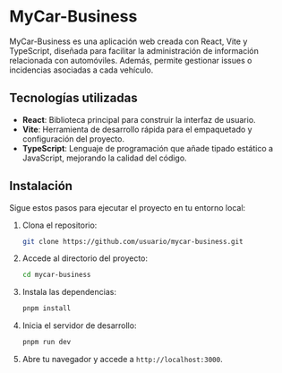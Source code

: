 # MyCar-Business

MyCar-Business es una aplicación web creada con React, Vite y TypeScript, diseñada para facilitar la administración de información relacionada con automóviles. Además, permite gestionar issues o incidencias asociadas a cada vehículo.

## Tecnologías utilizadas
- **React**: Biblioteca principal para construir la interfaz de usuario.
- **Vite**: Herramienta de desarrollo rápida para el empaquetado y configuración del proyecto.
- **TypeScript**: Lenguaje de programación que añade tipado estático a JavaScript, mejorando la calidad del código.

## Instalación
Sigue estos pasos para ejecutar el proyecto en tu entorno local:

1. Clona el repositorio:
   ```bash
   git clone https://github.com/usuario/mycar-business.git
   ```
2. Accede al directorio del proyecto:
   ```bash
   cd mycar-business
   ```
3. Instala las dependencias:
   ```bash
   pnpm install
   ```
4. Inicia el servidor de desarrollo:
   ```bash
   pnpm run dev
   ```
5. Abre tu navegador y accede a `http://localhost:3000`.

